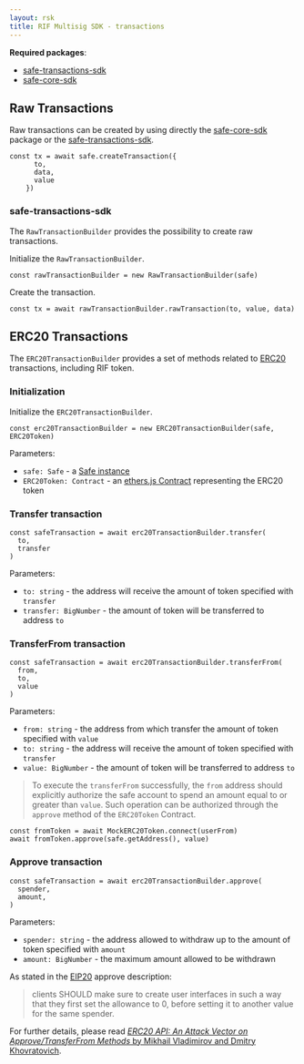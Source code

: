 ```yaml
---
layout: rsk
title: RIF Multisig SDK - transactions
---
```


**Required packages**:
- [safe-transactions-sdk](https://github.com/rsksmart/safe-transactions-sdk)
- [safe-core-sdk](https://github.com/gnosis/safe-core-sdk)

## Raw Transactions

Raw transactions can be created by using directly the [safe-core-sdk](https://github.com/gnosis/safe-core-sdk) package or the [safe-transactions-sdk](https://github.com/rsksmart/).

```
const tx = await safe.createTransaction({
      to,
      data,
      value
    })
```

### safe-transactions-sdk

The `RawTransactionBuilder` provides the possibility to create raw transactions.

Initialize the `RawTransactionBuilder`.

```
const rawTransactionBuilder = new RawTransactionBuilder(safe)
```

Create the transaction.

```
const tx = await rawTransactionBuilder.rawTransaction(to, value, data)
```


## ERC20 Transactions

The `ERC20TransactionBuilder` provides a set of methods related to [ERC20](https://eips.ethereum.org/EIPS/eip-20) transactions, including RIF token.

### Initialization
Initialize the `ERC20TransactionBuilder`.

```
const erc20TransactionBuilder = new ERC20TransactionBuilder(safe, ERC20Token)
```
Parameters:
- `safe: Safe` - a [Safe instance](https://github.com/gnosis/safe-core-sdk/blob/main/packages/safe-core-sdk/src/Safe.ts)
- `ERC20Token: Contract` - an [ethers.js Contract](https://docs.ethers.io/v5/api/contract/contract/) representing the ERC20 token

### Transfer transaction

```
const safeTransaction = await erc20TransactionBuilder.transfer(
  to,
  transfer
)
```
Parameters:
- `to: string` - the address will receive the amount of token specified with `transfer`
- `transfer: BigNumber` - the amount of token will be transferred to address `to`

### TransferFrom transaction

```
const safeTransaction = await erc20TransactionBuilder.transferFrom(
  from,
  to,
  value
)
```
Parameters:
- `from: string` - the address from which transfer the amount of token specified with `value`
- `to: string` - the address will receive the amount of token specified with `transfer`
- `value: BigNumber` - the amount of token will be transferred to address `to`


> To execute the `transferFrom` successfully, the `from` address should explicitly authorize the safe account to spend an amount equal to or greater than `value`. Such operation can be authorized through the `approve` method of the `ERC20Token` Contract.

```
const fromToken = await MockERC20Token.connect(userFrom)
await fromToken.approve(safe.getAddress(), value)
```

### Approve transaction

```
const safeTransaction = await erc20TransactionBuilder.approve(
  spender,
  amount,
)
```
Parameters:
- `spender: string` - the address allowed to withdraw up to the amount of token specified with `amount`
- `amount: BigNumber` - the maximum amount allowed to be withdrawn


As stated in the [EIP20](https://eips.ethereum.org/EIPS/eip-20#methods) approve description:

> clients SHOULD make sure to create user interfaces in such a way that they first set the allowance to 0, before setting it to another value for the same spender.

For further details, please read [*ERC20 API: An Attack Vector on Approve/TransferFrom Methods* by Mikhail Vladimirov and Dmitry Khovratovich](https://docs.google.com/document/d/1YLPtQxZu1UAvO9cZ1O2RPXBbT0mooh4DYKjA_jp-RLM/).
